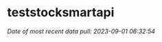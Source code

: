 
<!-- README.md is generated from README.Rmd. Please edit that file -->

# teststocksmartapi

*Date of most recent data pull: 2023-09-01 06:32:54*
